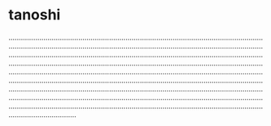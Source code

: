 # tanoshi
.............................................................................................................................................................................................................................................................................................................................................................................................................................................................................................................................................................................................................................................................................................................................................................................................................................................................................................................................................................................................................................................................................................................................................................................................